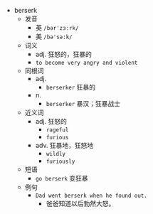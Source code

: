 - berserk
  - 发音
    - 英 `/bər'zɜːrk/`
    - 美 `/bə'sə:k/`
  - 词义
    - adj. 狂怒的，狂暴的
    - `to become very angry and violent`
  - 同根词
    - adj.
      - `berserker` 狂暴的
    - n.
      - `berserker` 暴汉；狂暴战士
  - 近义词
    - adj. 狂怒的
      - `rageful`
      - `furious`
    - adv. 狂暴地，狂怒地
      - `wildly`
      - `furiously`
  - 短语
    - `go berserk` 变狂暴 
  - 例句
    - `Dad went berserk when he found out.`
      - 爸爸知道以后勃然大怒。

